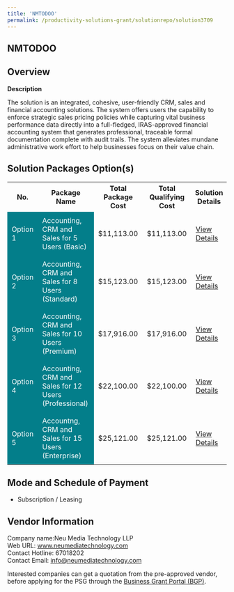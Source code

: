 ```yaml
---
title: 'NMTODOO'
permalink: /productivity-solutions-grant/solutionrepo/solution3709
---
```


## NMTODOO

## Overview

**Description**

The solution is an integrated, cohesive, user-friendly CRM, sales and financial accounting solutions. The system offers users the capability to enforce strategic sales pricing policies while capturing vital business performance data directly into a full-fledged, IRAS-approved financial accounting system that generates professional, traceable formal documentation complete with audit trails. The system alleviates mundane administrative work effort to help businesses focus on their value chain.

## Solution Packages Option(s)

<table>
<tr>
<th><b>No.</b></th>
<th><b>Package Name</b></th>
<th><b>Total Package Cost</b></th>
<th><b>Total Qualifying Cost</b></th>
<th><b>Solution Details</b></th>
</tr>
<tr>
<td style='padding: 10px; background-color: #037E8A; color: #FFFFFF;'>Option 1</td>
<td style='padding: 10px; background-color: #037E8A; color: #FFFFFF;'>Accounting, CRM and Sales for 5 Users (Basic)</td>
<td style='padding: 10px;'>$11,113.00</td>
<td style='padding: 10px;'>$11,113.00</td>
<td style='padding: 10px;'><a href='/images/psg/Neu_Media_Desensitised_Annex_3_Part_1.pdf' target='_blank'>View Details</a></td>
</tr>
<tr>
<td style='padding: 10px; background-color: #037E8A; color: #FFFFFF;'>Option 2</td>
<td style='padding: 10px; background-color: #037E8A; color: #FFFFFF;'>Accounting, CRM and Sales for 8 Users (Standard)</td>
<td style='padding: 10px;'>$15,123.00</td>
<td style='padding: 10px;'>$15,123.00</td>
<td style='padding: 10px;'><a href='/images/psg/Neu_Media_Desensitised_Annex_3_Part_2.pdf' target='_blank'>View Details</a></td>
</tr>
<tr>
<td style='padding: 10px; background-color: #037E8A; color: #FFFFFF;'>Option 3</td>
<td style='padding: 10px; background-color: #037E8A; color: #FFFFFF;'>Accounting, CRM and Sales for 10 Users (Premium)</td>
<td style='padding: 10px;'>$17,916.00</td>
<td style='padding: 10px;'>$17,916.00</td>
<td style='padding: 10px;'><a href='/images/psg/Neu_Media_Desensitised_Annex_3_Part_3.pdf' target='_blank'>View Details</a></td>
</tr>
<tr>
<td style='padding: 10px; background-color: #037E8A; color: #FFFFFF;'>Option 4</td>
<td style='padding: 10px; background-color: #037E8A; color: #FFFFFF;'>Accounting, CRM and Sales for 12 Users (Professional)</td>
<td style='padding: 10px;'>$22,100.00</td>
<td style='padding: 10px;'>$22,100.00</td>
<td style='padding: 10px;'><a href='/images/psg/Neu_Media_Desensitised_Annex_3_Part_4.pdf' target='_blank'>View Details</a></td>
</tr>
<tr>
<td style='padding: 10px; background-color: #037E8A; color: #FFFFFF;'>Option 5</td>
<td style='padding: 10px; background-color: #037E8A; color: #FFFFFF;'>Accountng, CRM and Sales for 15 Users (Enterprise)</td>
<td style='padding: 10px;'>$25,121.00</td>
<td style='padding: 10px;'>$25,121.00</td>
<td style='padding: 10px;'><a href='/images/psg/Neu_Media_Desensitised_Annex_3_Part_5.pdf' target='_blank'>View Details</a></td>
</tr>
</table>

## Mode and Schedule of Payment

 - Subscription / Leasing

## Vendor Information

 Company name:Neu Media Technology LLP<br>Web URL: www.neumediatechnology.com <br>Contact Hotline: 67018202 <br>Contact Email: info@neumediatechnology.com 

Interested companies can get a quotation from the pre-approved vendor, before applying for the PSG through the <a href='https://www.businessgrants.gov.sg/' target='_blank' rel='noopener'>Business Grant Portal (BGP)</a>.

<script src="/jquery/resize-tables.js"></script>
